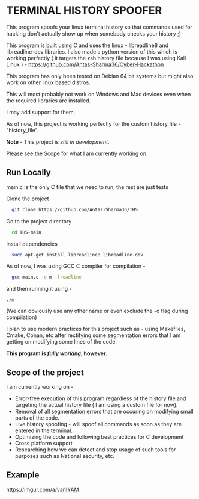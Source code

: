 
# TERMINAL HISTORY SPOOFER

This program spoofs your linux terminal history so that commands used for hacking don't actually show up when somebody checks your history ;)

This program is built using C and uses the linux - libreadline8 and libreadline-dev libraries. 
I also made a python version of this which is working perfectly ( it targets the zsh history file because I was using Kali Linux ) - https://github.com/Antas-Sharma36/Cyber-Hackathon 

This program has only been tested on Debian 64 bit systems but might also work on other linux based distros. 

This will most probably not work on Windows and Mac devices even when the required libraries are installed. 

I may add support for them.

As of now,  this project is working perfectly for the custom history file - "history_file". 

**Note** - This project is _still in development_.

Please see the Scope for what I am currently working on. 


## Run Locally

main.c is the only C file that we need to run, the rest are just tests

Clone the project

```bash
  git clone https://github.com/Antas-Sharma36/THS
```

Go to the project directory

```bash
  cd THS-main
```

Install dependencies

```bash
  sudo apt-get install libreadline8 libreadline-dev
```




As of now, I was using GCC C compiler for compilation -
```bash
  gcc main.c -o m -lreadline
```
and then running it using - 
```
./m 
````

(We can obviously use any other name or even exclude the -o flag during compilation)

I plan to use modern practices for this project such as - using Makefiles, Cmake, Conan, etc after rectifying some segmentation errors that I am getting on modifying some lines of the code. 

**This program is _fully working_, however.**

## Scope of the project

I am currently working on - 
- Error-free execution of this program regardless of the history file and targeting the actual history file ( I am using a custom file for now).
- Removal of all segmentation errors that are occuring on modifying small parts of the code.  
- Live history spoofing - will spoof all commands as soon as they are entered in the terminal.
- Optimizing the code and following best practices for C development
- Cross platform support
- Researching how we can detect and stop usage of such tools for purposes such as National security, etc.


## Example

https://imgur.com/a/vanIYAM

